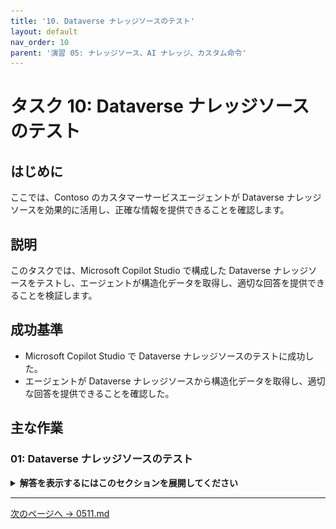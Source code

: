 ```yaml
---
title: '10. Dataverse ナレッジソースのテスト'
layout: default
nav_order: 10
parent: '演習 05: ナレッジソース、AI ナレッジ、カスタム命令'
---
```


# タスク 10: Dataverse ナレッジソースのテスト

## はじめに

ここでは、Contoso のカスタマーサービスエージェントが Dataverse ナレッジソースを効果的に活用し、正確な情報を提供できることを確認します。

## 説明

このタスクでは、Microsoft Copilot Studio で構成した Dataverse ナレッジソースをテストし、エージェントが構造化データを取得し、適切な回答を提供できることを検証します。

## 成功基準

-   Microsoft Copilot Studio で Dataverse ナレッジソースのテストに成功した。
-   エージェントが Dataverse ナレッジソースから構造化データを取得し、適切な回答を提供できることを確認した。

## 主な作業

### 01: Dataverse ナレッジソースのテスト

<details markdown="block"> 
  <summary><strong>解答を表示するにはこのセクションを展開してください</strong></summary> 

1. 上部バーの **Knowledge** を選択します。

1. **Dataverse** の **Status** が **Ready** になっていることを確認します。

	![2ibaqxpi.jpg](../../media/2ibaqxpi.jpg)

1. **Test your agent** ペイン右上のリフレッシュアイコンを選択し、新しい会話を開始します。

1. テーブル内のアカウントについて、次のように質問します:

	`Redmond に所在する顧客は誰ですか？名前と住所を表で一覧にしてください。`

1. 続けてフォローアップの質問をします:

    `ありがとう。city power and light の主担当者は誰ですか？`

	![1kvlrqp6.jpg](../../media/1kvlrqp6.jpg)

    </details>

---

[次のページへ → 0511.md](0511.md)